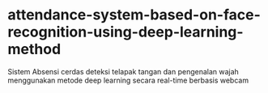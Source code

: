 # attendance-system-based-on-face-recognition-using-deep-learning-method
Sistem Absensi cerdas deteksi telapak tangan dan pengenalan wajah menggunakan metode deep learning secara real-time berbasis webcam
